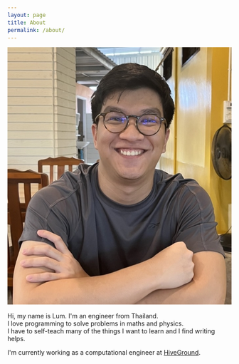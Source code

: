 ```yaml
---
layout: page
title: About
permalink: /about/
---
```


![Lum](/images/lum.jpg)

Hi, my name is Lum. I'm an engineer from Thailand.\
I love programming to solve problems in maths and physics.\
I have to self-teach many of the things I want to learn and I find writing helps.

I'm currently working as a computational engineer at [HiveGround](https://www.hiveground.com/).